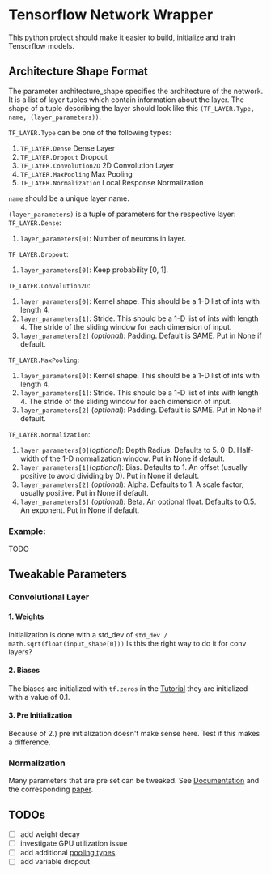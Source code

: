 # Tensorflow Network Wrapper
This python project should make it easier to build, initialize and train Tensorflow models.

## Architecture Shape Format
The parameter architecture_shape specifies the architecture of the network. It is a list of layer tuples which contain information about the layer. 
The shape of a tuple describing the layer should look like this ```(TF_LAYER.Type, name, (layer_parameters))```.

```TF_LAYER.Type``` can be one of the following types:
1. ```TF_LAYER.Dense``` Dense Layer
2. ```TF_LAYER.Dropout``` Dropout
3. ```TF_LAYER.Convolution2D``` 2D Convolution Layer
4. ```TF_LAYER.MaxPooling``` Max Pooling
5. ```TF_LAYER.Normalization``` Local Response Normalization


```name``` should be a unique layer name.


```(layer_parameters)``` is a tuple of parameters for the respective layer:
```TF_LAYER.Dense```: 
1. ```layer_parameters[0]```: Number of neurons in layer.

```TF_LAYER.Dropout```: 
1. ```layer_parameters[0]```: Keep probability [0, 1].

```TF_LAYER.Convolution2D```: 
1. ```layer_parameters[0]```: Kernel shape. This should be a 1-D list of ints with length 4.
2. ```layer_parameters[1]```: Stride. This should be a 1-D list of ints with length 4. The stride of the sliding window for each dimension of input.
3. ```layer_parameters[2]``` (_optional_): Padding. Default is SAME. Put in None if default.

```TF_LAYER.MaxPooling```: 
1. ```layer_parameters[0]```: Kernel shape. This should be a 1-D list of ints with length 4.
2. ```layer_parameters[1]```: Stride. This should be a 1-D list of ints with length 4. The stride of the sliding window for each dimension of input.
3. ```layer_parameters[2]``` (_optional_): Padding. Default is SAME. Put in None if default.

```TF_LAYER.Normalization```: 
1. ```layer_parameters[0]```(_optional_): Depth Radius. Defaults to 5. 0-D. Half-width of the 1-D normalization window. Put in None if default.
2. ```layer_parameters[1]```(_optional_): Bias. Defaults to 1. An offset (usually positive to avoid dividing by 0). Put in None if default.
3. ```layer_parameters[2]``` (_optional_): Alpha. Defaults to 1. A scale factor, usually positive. Put in None if default.
4. ```layer_parameters[3]``` (_optional_): Beta. An optional float. Defaults to 0.5. An exponent. Put in None if default.


### Example:
TODO

## Tweakable Parameters

### Convolutional Layer
#### 1. Weights
initialization is done with a std_dev of ```std_dev / math.sqrt(float(input_shape[0]))```
Is this the right way to do it for conv layers?

#### 2. Biases
The biases are initialized with ```tf.zeros``` in the [Tutorial](https://www.tensorflow.org/tutorials/deep_cnn/#cifar-10_model) they are initialized with a value of 0.1.

#### 3. Pre Initialization
Because of 2.) pre initialization doesn't make sense here. Test if this makes a difference.

### Normalization
Many parameters that are pre set can be tweaked. See [Documentation](https://www.tensorflow.org/api_docs/python/nn/normalization) and the corresponding [paper](http://papers.nips.cc/paper/4824-imagenet-classification-with-deep-convolutional-neural-networks).

## TODOs
- [ ] add weight decay
- [ ] investigate GPU utilization issue
- [ ] add additional [pooling types](https://www.tensorflow.org/api_docs/python/nn/pooling).
- [ ] add variable dropout